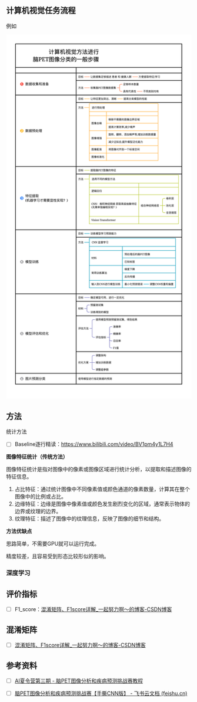 ## 计算机视觉任务流程

例如

![image_1692775180997_0](./index.assets/image_1692775180997_0.png)

## 方法

统计方法

- [ ] Baseline逐行精读：https://www.bilibili.com/video/BV1pm4y1L7H4


**图像特征统计（传统方法）**

图像特征统计是指对图像中的像素或图像区域进行统计分析，以提取和描述图像的特征信息。

1. 占比特征：通过统计图像中不同像素值或颜色通道的像素数量，计算其在整个图像中的比例或占比。
2. 边缘特征：边缘是图像中像素值或颜色发生剧烈变化的区域，通常表示物体的边界或纹理的边界。
3. 纹理特征：描述了图像中的纹理信息，反映了图像的细节和结构。

**方法优缺点**

思路简单，不需要GPU就可以运行完成。

精度较差，且容易受到形态比较形似的影响。

### 深度学习

## 评价指标

- [ ] F1_score：[混淆矩阵、F1score详解_一起努力啊～的博客-CSDN博客](https://blog.csdn.net/m0_68165821/article/details/132261322)


## 混淆矩阵

- [ ] [混淆矩阵、F1score详解_一起努力啊～的博客-CSDN博客](https://blog.csdn.net/m0_68165821/article/details/132261322)

## 参考资料

- [ ] [AI夏令营第三期 - 脑PET图像分析和疾病预测挑战赛教程 ](https://datawhaler.feishu.cn/docx/K6RndJlW5ocYfZxJ02ucGIwmnqd)
- [ ] [‌‬﻿‍⁣‬​⁡⁣‬⁣⁢⁢‍⁣⁤​﻿​⁤​﻿⁢⁤‬‌​‬﻿‌﻿⁢⁤⁣⁣​‌​‍‍⁤‌⁢⁢‌﻿⁣脑PET图像分析和疾病预测挑战赛【手撕CNN版】 - 飞书云文档 (feishu.cn)](https://n10kamuuf4d.feishu.cn/docx/KFWxdFqKBoAMurxAP1McTin4nie)

